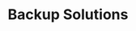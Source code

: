 ---
sidebar_position: 7
title: "Backup Solutions"
sidebar_label: "Backup Solutions"
description: "Compare backup tools for Debian platforms - evaluate backup software, enterprise solutions, open-source alternatives, and specialized backup applications."
keywords:
  - "debian backup solutions"
  - "backup software comparison"
  - "enterprise backup tools"
  - "backup applications"
  - "backup tool evaluation"
tags:
  - debian
  - backup-solutions
  - backup-software
  - backup-tools
  - enterprise-backup
slug: /linux/debian/administration/backup-restore/backup-solutions
---